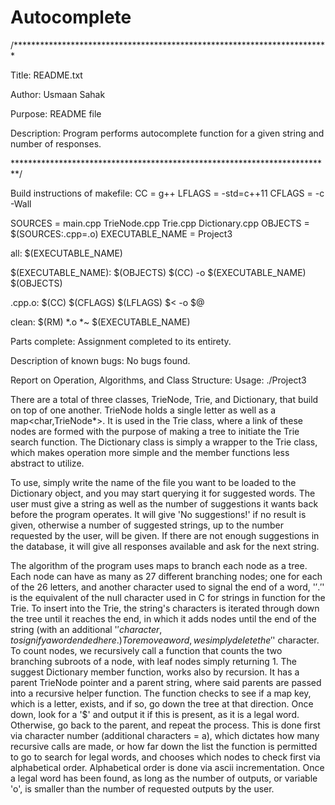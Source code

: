 # Autocomplete
/************************************************************************

Title:			README.txt

Author:			Usmaan Sahak

Purpose:		README file

Description:		Program performs autocomplete function for a given 
			string and number of responses.
			
*************************************************************************/


Build instructions of makefile:
CC = g++
LFLAGS = -std=c++11
CFLAGS = -c -Wall

SOURCES = main.cpp TrieNode.cpp Trie.cpp Dictionary.cpp
OBJECTS = $(SOURCES:.cpp=.o)
EXECUTABLE_NAME = Project3

all: $(EXECUTABLE_NAME)

$(EXECUTABLE_NAME): $(OBJECTS)
	$(CC) -o $(EXECUTABLE_NAME) $(OBJECTS)

.cpp.o:
	$(CC) $(CFLAGS) $(LFLAGS) $< -o $@

clean:
	$(RM) *.o *~ $(EXECUTABLE_NAME)

Parts complete:
Assignment completed to its entirety.

Description of known bugs:
No bugs found.

Report on Operation, Algorithms, and Class Structure:
Usage: ./Project3 <file>

There are a total of three classes, TrieNode, Trie, and Dictionary, that build on top of one another.
TrieNode holds a single letter as well as a map<char,TrieNode*>. It is used in the Trie class, where a
link of these nodes are formed with the purpose of making a tree to initiate the Trie search function.
The Dictionary class is simply a wrapper to the Trie class, which makes operation more simple and the
member functions less abstract to utilize. 

To use, simply write the name of the file you want to be loaded to the Dictionary object, and you may
start querying it for suggested words. The user must give a string as well as the number of suggestions
it wants back before the program operates. It will give 'No suggestions!' if no result is given,
otherwise a number of suggested strings, up to the number requested by the user, will be given. If there
are not enough suggestions in the database, it will give all responses available and ask for the
next string. 

The algorithm of the program uses maps to branch each node as a tree. Each node can have as many as
27 different branching nodes; one for each of the 26 letters, and another character used to signal
the end of a word, '$'. '$' is the equivalent of the null character used in C for strings in 
function for the Trie. To insert into the Trie, the string's characters is iterated through down
the tree until it reaches the end, in which it adds nodes until the end of the string (with an
additional '$' character, to signify a word ended here.) To remove a word, we simply delete the
'$' character. To count nodes, we recursively call a function that counts the two branching subroots
of a node, with leaf nodes simply returning 1. The suggest Dictionary member function, works also
by recursion. It has a parent TrieNode pointer and a parent string, where said parents are passed
into a recursive helper function. The function checks to see if a map key, which is a letter, 
exists, and if so, go down the tree at that direction. Once down, look for a '$' and output it if
this is present, as it is a legal word. Otherwise, go back to the parent, and repeat the process.
This is done first via character number (additional characters = a), which dictates how many 
recursive calls are made, or how far down the list the function is permitted to go to search for
legal words, and chooses which nodes to check first via alphabetical order. Alphabetical order
is done via ascii incrementation. Once a legal word has been found, as long as the number of 
outputs, or variable 'o', is smaller than the number of requested outputs by the user. 

